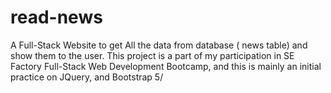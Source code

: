# read-news
A Full-Stack Website to get All the data from database ( news table) and show them to the user. This project is a part of my participation in SE Factory Full-Stack Web Development Bootcamp, and this is mainly an initial practice on JQuery, and Bootstrap 5/

